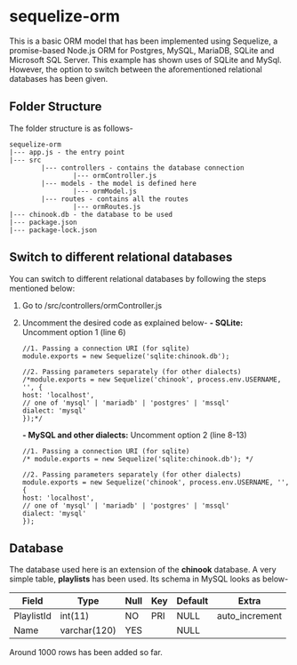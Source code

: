 # sequelize-orm

This is a basic ORM model that has been implemented using Sequelize, a promise-based Node.js ORM for Postgres, MySQL, MariaDB, SQLite and Microsoft SQL Server. This example has shown uses of SQLite and MySql. However, the option to switch between the aforementioned relational databases has been given.


## Folder Structure

The folder structure is as follows-
```
sequelize-orm
|--- app.js - the entry point
|--- src
		|--- controllers - contains the database connection
				|--- ormController.js
		|--- models - the model is defined here
				|--- ormModel.js
		|--- routes - contains all the routes
				|--- ormRoutes.js
|--- chinook.db - the database to be used
|--- package.json
|--- package-lock.json
```

## Switch to different relational databases

You can switch to different relational databases by following the steps mentioned below:
 1. Go to /src/controllers/ormController.js
 2. Uncomment the desired code as explained below-
			 **- SQLite:** Uncomment option 1 (line 6) 
			 
		//1. Passing a connection URI (for sqlite)
        module.exports = new Sequelize('sqlite:chinook.db');
        
        //2. Passing parameters separately (for other dialects)
        /*module.exports = new Sequelize('chinook', process.env.USERNAME, '', {
        host: 'localhost',
        // one of 'mysql' | 'mariadb' | 'postgres' | 'mssql'
        dialect: 'mysql'
        });*/	
			 
	 **- MySQL and other dialects:** Uncomment option 2 (line 8-13)
        
        //1. Passing a connection URI (for sqlite)
        /* module.exports = new Sequelize('sqlite:chinook.db'); */
        
        //2. Passing parameters separately (for other dialects)
        module.exports = new Sequelize('chinook', process.env.USERNAME, '', {
        host: 'localhost',
        // one of 'mysql' | 'mariadb' | 'postgres' | 'mssql'
        dialect: 'mysql'
        });


## Database

The database used here is an extension of the **chinook** database. 
A very simple table, **playlists** has been used. Its schema in MySQL looks as below-

|Field|Type|Null|Key|Default|Extra|
|--|--|--|--|--|--|
| PlaylistId | int(11) | NO | PRI | NULL | auto_increment
| Name | varchar(120) | YES |  | NULL | 

Around 1000 rows has been added so far.
